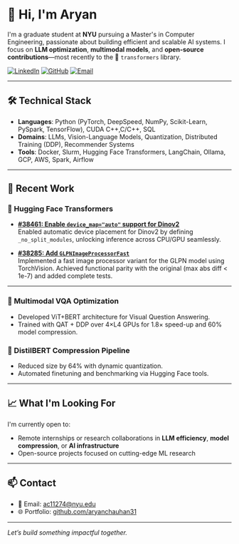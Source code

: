 # 👋 Hi, I'm Aryan 

I'm a graduate student at **NYU** pursuing a Master's in Computer Engineering, passionate about building efficient and scalable AI systems. I focus on **LLM optimization**, **multimodal models**, and **open-source contributions**—most recently to the 🤗 `transformers` library.

[![LinkedIn](https://img.shields.io/badge/LinkedIn-aryanchauhan31-blue?logo=linkedin)](https://linkedin.com/in/aryanchauhan31)
[![GitHub](https://img.shields.io/badge/GitHub-aryanchauhan31-black?logo=github)](https://github.com/aryanchauhan31)
[![Email](https://img.shields.io/badge/Email-ac11274@nyu.edu-red?logo=gmail)](mailto:ac11274@nyu.edu)

---

## 🛠️ Technical Stack

- **Languages**: Python (PyTorch, DeepSpeed, NumPy, Scikit-Learn, PySpark, TensorFlow), CUDA C++,C/C++, SQL 
- **Domains**: LLMs, Vision-Language Models, Quantization, Distributed Training (DDP), Recommender Systems
- **Tools**: Docker, Slurm, Hugging Face Transformers, LangChain, Ollama, GCP, AWS, Spark, Airflow

---

## 🚀 Recent Work



### 🤗 Hugging Face Transformers

- **[#38461: Enable `device_map="auto"` support for Dinov2](https://github.com/huggingface/transformers/pull/38461)**  
  Enabled automatic device placement for Dinov2 by defining `_no_split_modules`, unlocking inference across CPU/GPU seamlessly.

- **[#38285: Add `GLPNImageProcessorFast`](https://github.com/huggingface/transformers/pull/38285)**  
  Implemented a fast image processor variant for the GLPN model using TorchVision. Achieved functional parity with the original (max abs diff < 1e-7) and added complete tests.

---

### 📸 Multimodal VQA Optimization
- Developed ViT+BERT architecture for Visual Question Answering.
- Trained with QAT + DDP over 4×L4 GPUs for 1.8× speed-up and 60% model compression.

### 🧠 DistilBERT Compression Pipeline
- Reduced size by 64% with dynamic quantization.
- Automated finetuning and benchmarking via Hugging Face tools.

---

## 📈 What I'm Looking For
I'm currently open to:
- Remote internships or research collaborations in **LLM efficiency**, **model compression**, or **AI infrastructure**
- Open-source projects focused on cutting-edge ML research

---

## 📫 Contact
- 📧 Email: [ac11274@nyu.edu](mailto:ac11274@nyu.edu)
- 🌐 Portfolio: [github.com/aryanchauhan31](https://github.com/aryanchauhan31)

---

*Let’s build something impactful together.*
